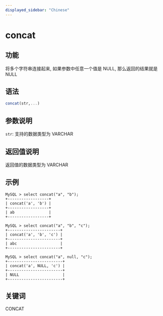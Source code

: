 ```yaml
---
displayed_sidebar: "Chinese"
---
```


# concat

## 功能

将多个字符串连接起来, 如果参数中任意一个值是 NULL, 那么返回的结果就是 NULL

## 语法

```Haskell
concat(str,...)
```

## 参数说明

`str`: 支持的数据类型为 VARCHAR

## 返回值说明

返回值的数据类型为 VARCHAR

## 示例

```Plain Text
MySQL > select concat("a", "b");
+------------------+
| concat('a', 'b') |
+------------------+
| ab               |
+------------------+

MySQL > select concat("a", "b", "c");
+-----------------------+
| concat('a', 'b', 'c') |
+-----------------------+
| abc                   |
+-----------------------+

MySQL > select concat("a", null, "c");
+------------------------+
| concat('a', NULL, 'c') |
+------------------------+
| NULL                   |
+------------------------+
```

## 关键词

CONCAT
